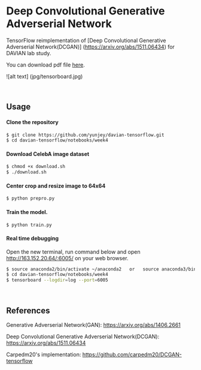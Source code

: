# Deep Convolutional Generative Adverserial Network

TensorFlow reimplementation of [Deep Convolutional Generative Adverserial Network(DCGAN)] (https://arxiv.org/abs/1511.06434) for DAVIAN lab study.

You can download pdf file [here](https://github.com/yunjey/davian-tensorflow/raw/master/notebooks/week4/DCGAN.pdf).

![alt text] (jpg/tensorboard.jpg)

<br>

## Usage

#### Clone the repository
```bash
$ git clone https://github.com/yunjey/davian-tensorflow.git
$ cd davian-tensorflow/notebooks/week4
```

#### Download CelebA image dataset
```bash
$ chmod +x download.sh
$ ./download.sh
```

#### Center crop and resize image to 64x64 
```bash
$ python prepro.py
```

#### Train the model. 
```bash
$ python train.py

```

#### Real time debugging
Open the new terminal, run command below and open http://163.152.20.64/:6005/ on your web browser.
```bash
$ source anaconda2/bin/activate ~/anaconda2   or   source anaconda3/bin/activate ~/anaconda3
$ cd davian-tensorflow/notebooks/week4
$ tensorboard --logdir=log --port=6005
```
<br>


## References
Generative Adverserial Network(GAN): https://arxiv.org/abs/1406.2661

Deep Convolutional Generative Adverserial Network(DCGAN): https://arxiv.org/abs/1511.06434

Carpedm20's implementation: https://github.com/carpedm20/DCGAN-tensorflow
